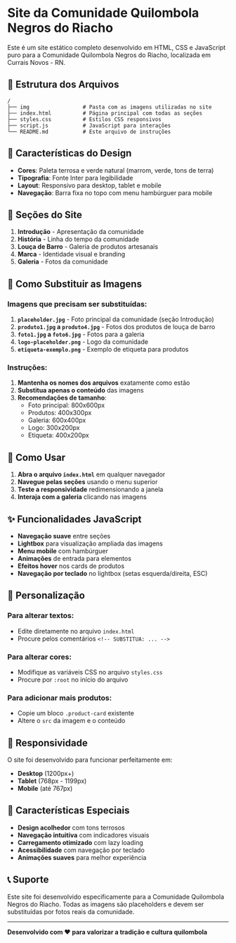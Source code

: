 # Site da Comunidade Quilombola Negros do Riacho

Este é um site estático completo desenvolvido em HTML, CSS e JavaScript puro para a Comunidade Quilombola Negros do Riacho, localizada em Currais Novos - RN.

## 📁 Estrutura dos Arquivos

```
/
├── img                 # Pasta com as imagens utilizadas no site
├── index.html          # Página principal com todas as seções
├── styles.css          # Estilos CSS responsivos
├── script.js           # JavaScript para interações
└── README.md           # Este arquivo de instruções
```

## 🎨 Características do Design

- **Cores**: Paleta terrosa e verde natural (marrom, verde, tons de terra)
- **Tipografia**: Fonte Inter para legibilidade
- **Layout**: Responsivo para desktop, tablet e mobile
- **Navegação**: Barra fixa no topo com menu hambúrguer para mobile

## 📱 Seções do Site

1. **Introdução** - Apresentação da comunidade
2. **História** - Linha do tempo da comunidade
3. **Louça de Barro** - Galeria de produtos artesanais
4. **Marca** - Identidade visual e branding
5. **Galeria** - Fotos da comunidade

## 🔄 Como Substituir as Imagens

### Imagens que precisam ser substituídas:

1. **`placeholder.jpg`** - Foto principal da comunidade (seção Introdução)
2. **`produto1.jpg` a `produto4.jpg`** - Fotos dos produtos de louça de barro
3. **`foto1.jpg` a `foto6.jpg`** - Fotos para a galeria
4. **`logo-placeholder.png`** - Logo da comunidade
5. **`etiqueta-exemplo.png`** - Exemplo de etiqueta para produtos

### Instruções:

1. **Mantenha os nomes dos arquivos** exatamente como estão
2. **Substitua apenas o conteúdo** das imagens
3. **Recomendações de tamanho**:
   - Foto principal: 800x600px
   - Produtos: 400x300px
   - Galeria: 600x400px
   - Logo: 300x200px
   - Etiqueta: 400x200px

## 🚀 Como Usar

1. **Abra o arquivo `index.html`** em qualquer navegador
2. **Navegue pelas seções** usando o menu superior
3. **Teste a responsividade** redimensionando a janela
4. **Interaja com a galeria** clicando nas imagens

## ✨ Funcionalidades JavaScript

- **Navegação suave** entre seções
- **Lightbox** para visualização ampliada das imagens
- **Menu mobile** com hambúrguer
- **Animações** de entrada para elementos
- **Efeitos hover** nos cards de produtos
- **Navegação por teclado** no lightbox (setas esquerda/direita, ESC)

## 🎯 Personalização

### Para alterar textos:
- Edite diretamente no arquivo `index.html`
- Procure pelos comentários `<!-- SUBSTITUA: ... -->`

### Para alterar cores:
- Modifique as variáveis CSS no arquivo `styles.css`
- Procure por `:root` no início do arquivo

### Para adicionar mais produtos:
- Copie um bloco `.product-card` existente
- Altere o `src` da imagem e o conteúdo

## 📱 Responsividade

O site foi desenvolvido para funcionar perfeitamente em:
- **Desktop** (1200px+)
- **Tablet** (768px - 1199px)
- **Mobile** (até 767px)

## 🌟 Características Especiais

- **Design acolhedor** com tons terrosos
- **Navegação intuitiva** com indicadores visuais
- **Carregamento otimizado** com lazy loading
- **Acessibilidade** com navegação por teclado
- **Animações suaves** para melhor experiência

## 📞 Suporte

Este site foi desenvolvido especificamente para a Comunidade Quilombola Negros do Riacho. Todas as imagens são placeholders e devem ser substituídas por fotos reais da comunidade.

---

**Desenvolvido com ❤️ para valorizar a tradição e cultura quilombola**
